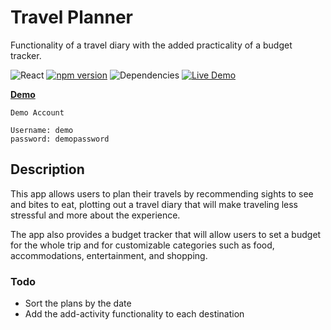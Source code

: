 # Travel Planner
Functionality of a travel diary with the added practicality of a budget tracker.

![React](https://img.shields.io/badge/react-16.6.0%2B-blue.svg) [![npm version](https://img.shields.io/badge/npm%20package-6.4.1-orange.svg)](https://badge.fury.io/js/npm) ![Dependencies](https://img.shields.io/badge/dependencies-up%20to%20date-brightgreen.svg) [![Live Demo](https://img.shields.io/badge/demo-online-green.svg)](https://guarded-lowlands-63388.herokuapp.com/)

<p align="left">
  <strong>
    <a href="https://guarded-lowlands-63388.herokuapp.com/" target="_blank">Demo</a>
  </strong>
</p>

```
Demo Account

Username: demo
password: demopassword

```

## Description
This app allows users to plan their travels by recommending sights to see and bites to eat, plotting out a travel diary that will make traveling less stressful and more about the experience. 

The app also provides a budget tracker that will allow users to set a budget for the whole trip and for customizable categories such as food, accommodations, entertainment, and shopping. 

### Todo
* Sort the plans by the date
* Add the add-activity functionality to each destination
